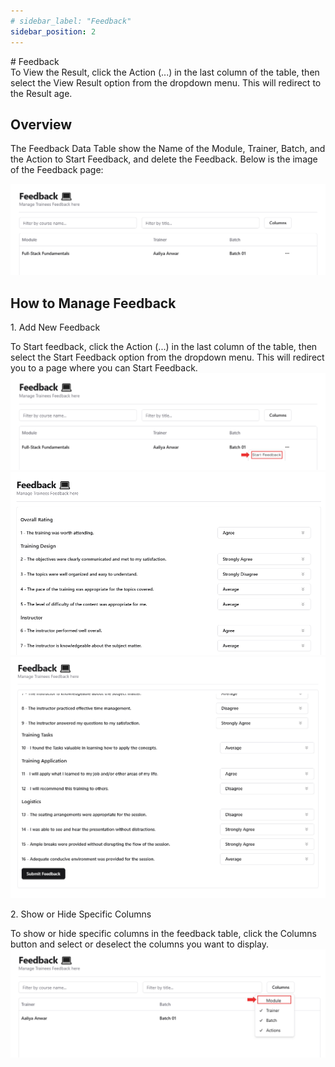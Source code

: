 ```yaml
---
# sidebar_label: "Feedback"
sidebar_position: 2
---
```


<link rel="stylesheet" href="path/to/custom.css"/>
<div class="ml-5">
# Feedback

<div class="mt-5">To View the Result, click the Action (...) in the last column of the table, then select the View Result option from the dropdown menu. This will redirect to the Result age.</div>

## Overview

<div class="mt-5">The Feedback Data Table show the Name of the Module, Trainer, Batch, and the Action to Start Feedback, and delete the Feedback. Below is the image of the Feedback page:</div>

<img src="https://github.com/aisaanwar62/Docusaurus-document/blob/main/static/img/trainee-feedbackpage.png?raw=true
" class="w-auto h-auto my-8 border shadow-md"/>

## How to Manage Feedback

<p class="font-semibold mt-3">1. Add New Feedback</p>
<div class="mt-5">To Start feedback, click the Action (...) in the last column of the table, then select the Start Feedback option from the dropdown menu. This will redirect you to a page where you can Start Feedback.</div>
<img src="https://github.com/aisaanwar62/Docusaurus-document/blob/main/static/img/trainee-start-feedback.png?raw=true
" class="w-auto h-auto my-8 border shadow-md"/>
<img src="https://github.com/aisaanwar62/Docusaurus-document/blob/main/static/img/trainee-start-feeback-page1.png?raw=true
" class="w-auto h-auto my-8 border shadow-md"/>
<img src="https://github.com/aisaanwar62/Docusaurus-document/blob/main/static/img/trainee-start-feedback-page2.png?raw=true
" class="w-auto h-auto my-8 border shadow-md"/>

<p class="font-semibold mt-3">2. Show or Hide Specific Columns</p>
<div class="mt-5">To show or hide specific columns in the feedback table, click the Columns button and select or deselect the columns you want to display.</div>
<img src="https://github.com/aisaanwar62/Docusaurus-document/blob/main/static/img/trainee-feeback-column.png?raw=true
" class="w-auto h-auto my-8 border shadow-md"/>

</div>

